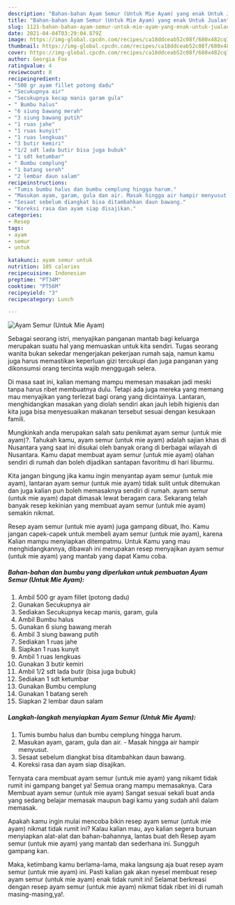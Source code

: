 ```yaml
---
description: "Bahan-bahan Ayam Semur (Untuk Mie Ayam) yang enak Untuk Jualan"
title: "Bahan-bahan Ayam Semur (Untuk Mie Ayam) yang enak Untuk Jualan"
slug: 1121-bahan-bahan-ayam-semur-untuk-mie-ayam-yang-enak-untuk-jualan
date: 2021-04-04T03:29:04.879Z
image: https://img-global.cpcdn.com/recipes/ca18ddceab52c08f/680x482cq70/ayam-semur-untuk-mie-ayam-foto-resep-utama.jpg
thumbnail: https://img-global.cpcdn.com/recipes/ca18ddceab52c08f/680x482cq70/ayam-semur-untuk-mie-ayam-foto-resep-utama.jpg
cover: https://img-global.cpcdn.com/recipes/ca18ddceab52c08f/680x482cq70/ayam-semur-untuk-mie-ayam-foto-resep-utama.jpg
author: Georgia Fox
ratingvalue: 4
reviewcount: 8
recipeingredient:
- "500 gr ayam fillet potong dadu"
- "Secukupnya air"
- "Secukupnya kecap manis garam gula"
- " Bumbu halus"
- "6 siung bawang merah"
- "3 siung bawang putih"
- "1 ruas jahe"
- "1 ruas kunyit"
- "1 ruas lengkuas"
- "3 butir kemiri"
- "1/2 sdt lada butir bisa juga bubuk"
- "1 sdt ketumbar"
- " Bumbu cemplung"
- "1 batang sereh"
- "2 lembar daun salam"
recipeinstructions:
- "Tumis bumbu halus dan bumbu cemplung hingga harum."
- "Masukan ayam, garam, gula dan air. Masak hingga air hampir menyusut."
- "Sesaat sebelum diangkat bisa ditambahkan daun bawang."
- "Koreksi rasa dan ayam siap disajikan."
categories:
- Resep
tags:
- ayam
- semur
- untuk

katakunci: ayam semur untuk 
nutrition: 105 calories
recipecuisine: Indonesian
preptime: "PT34M"
cooktime: "PT56M"
recipeyield: "3"
recipecategory: Lunch

---
```



![Ayam Semur (Untuk Mie Ayam)](https://img-global.cpcdn.com/recipes/ca18ddceab52c08f/680x482cq70/ayam-semur-untuk-mie-ayam-foto-resep-utama.jpg)

Sebagai seorang istri, menyajikan panganan mantab bagi keluarga merupakan suatu hal yang memuaskan untuk kita sendiri. Tugas seorang  wanita bukan sekedar mengerjakan pekerjaan rumah saja, namun kamu juga harus memastikan keperluan gizi tercukupi dan juga panganan yang dikonsumsi orang tercinta wajib menggugah selera.

Di masa  saat ini, kalian memang mampu memesan masakan jadi meski tanpa harus ribet membuatnya dulu. Tetapi ada juga mereka yang memang mau menyajikan yang terlezat bagi orang yang dicintainya. Lantaran, menghidangkan masakan yang diolah sendiri akan jauh lebih higienis dan kita juga bisa menyesuaikan makanan tersebut sesuai dengan kesukaan famili. 



Mungkinkah anda merupakan salah satu penikmat ayam semur (untuk mie ayam)?. Tahukah kamu, ayam semur (untuk mie ayam) adalah sajian khas di Nusantara yang saat ini disukai oleh banyak orang di berbagai wilayah di Nusantara. Kamu dapat membuat ayam semur (untuk mie ayam) olahan sendiri di rumah dan boleh dijadikan santapan favoritmu di hari liburmu.

Kita jangan bingung jika kamu ingin menyantap ayam semur (untuk mie ayam), lantaran ayam semur (untuk mie ayam) tidak sulit untuk ditemukan dan juga kalian pun boleh memasaknya sendiri di rumah. ayam semur (untuk mie ayam) dapat dimasak lewat beragam cara. Sekarang telah banyak resep kekinian yang membuat ayam semur (untuk mie ayam) semakin nikmat.

Resep ayam semur (untuk mie ayam) juga gampang dibuat, lho. Kamu jangan capek-capek untuk membeli ayam semur (untuk mie ayam), karena Kalian mampu menyiapkan ditempatmu. Untuk Kamu yang mau menghidangkannya, dibawah ini merupakan resep menyajikan ayam semur (untuk mie ayam) yang mantab yang dapat Kamu coba.

<!--inarticleads1-->

##### Bahan-bahan dan bumbu yang diperlukan untuk pembuatan Ayam Semur (Untuk Mie Ayam):

1. Ambil 500 gr ayam fillet (potong dadu)
1. Gunakan Secukupnya air
1. Sediakan Secukupnya kecap manis, garam, gula
1. Ambil  Bumbu halus
1. Gunakan 6 siung bawang merah
1. Ambil 3 siung bawang putih
1. Sediakan 1 ruas jahe
1. Siapkan 1 ruas kunyit
1. Ambil 1 ruas lengkuas
1. Gunakan 3 butir kemiri
1. Ambil 1/2 sdt lada butir (bisa juga bubuk)
1. Sediakan 1 sdt ketumbar
1. Gunakan  Bumbu cemplung
1. Gunakan 1 batang sereh
1. Siapkan 2 lembar daun salam




<!--inarticleads2-->

##### Langkah-langkah menyiapkan Ayam Semur (Untuk Mie Ayam):

1. Tumis bumbu halus dan bumbu cemplung hingga harum.
1. Masukan ayam, garam, gula dan air. - Masak hingga air hampir menyusut.
1. Sesaat sebelum diangkat bisa ditambahkan daun bawang.
1. Koreksi rasa dan ayam siap disajikan.




Ternyata cara membuat ayam semur (untuk mie ayam) yang nikamt tidak rumit ini gampang banget ya! Semua orang mampu memasaknya. Cara Membuat ayam semur (untuk mie ayam) Sangat sesuai sekali buat anda yang sedang belajar memasak maupun bagi kamu yang sudah ahli dalam memasak.

Apakah kamu ingin mulai mencoba bikin resep ayam semur (untuk mie ayam) nikmat tidak rumit ini? Kalau kalian mau, ayo kalian segera buruan menyiapkan alat-alat dan bahan-bahannya, lantas buat deh Resep ayam semur (untuk mie ayam) yang mantab dan sederhana ini. Sungguh gampang kan. 

Maka, ketimbang kamu berlama-lama, maka langsung aja buat resep ayam semur (untuk mie ayam) ini. Pasti kalian gak akan nyesel membuat resep ayam semur (untuk mie ayam) enak tidak rumit ini! Selamat berkreasi dengan resep ayam semur (untuk mie ayam) nikmat tidak ribet ini di rumah masing-masing,ya!.


